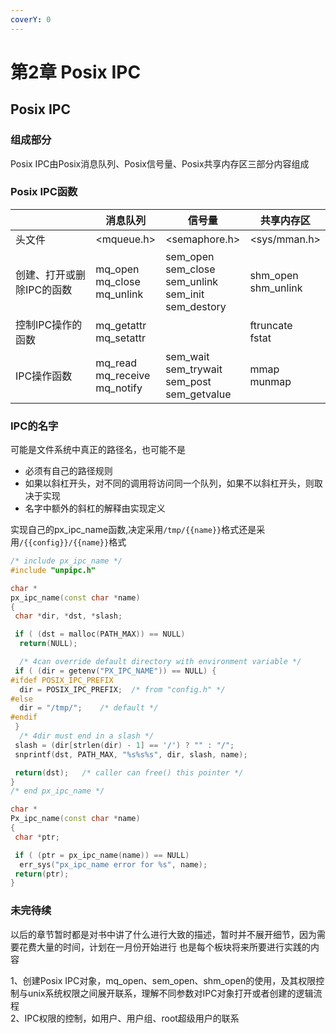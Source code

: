 ```yaml
---
coverY: 0
---
```


# 第2章 Posix IPC

## Posix IPC

### 组成部分

Posix IPC由Posix消息队列、Posix信号量、Posix共享内存区三部分内容组成

### Posix IPC函数

|             | 消息队列 | 信号量| 共享内存区|
| ----------- | ----------- |-----------|-----------|
| 头文件      | <mqueue.h>   | <semaphore.h>| <sys/mman.h>|
| 创建、打开或删除IPC的函数   | mq_open</br>mq_close</br>mq_unlink | sem_open</br> sem_close</br>sem_unlink</br>sem_init</br>sem_destory |shm_open</br>shm_unlink|
|控制IPC操作的函数|mq_getattr</br>mq_setattr||ftruncate</br>fstat|
|IPC操作函数|mq_read</br>mq_receive</br>mq_notify|sem_wait</br>sem_trywait</br>sem_post</br>sem_getvalue|mmap</br>munmap|

### IPC的名字

可能是文件系统中真正的路径名，也可能不是  

* 必须有自己的路径规则
* 如果以斜杠开头，对不同的调用将访问同一个队列，如果不以斜杠开头，则取决于实现
* 名字中额外的斜杠的解释由实现定义

实现自己的px_ipc_name函数,决定采用`/tmp/{{name}}`格式还是采用`/{{config}}/{{name}}`格式

```cpp
/* include px_ipc_name */
#include "unpipc.h"

char *
px_ipc_name(const char *name)
{
 char *dir, *dst, *slash;

 if ( (dst = malloc(PATH_MAX)) == NULL)
  return(NULL);

  /* 4can override default directory with environment variable */
 if ( (dir = getenv("PX_IPC_NAME")) == NULL) {
#ifdef POSIX_IPC_PREFIX
  dir = POSIX_IPC_PREFIX;  /* from "config.h" */
#else
  dir = "/tmp/";    /* default */
#endif
 }
  /* 4dir must end in a slash */
 slash = (dir[strlen(dir) - 1] == '/') ? "" : "/";
 snprintf(dst, PATH_MAX, "%s%s%s", dir, slash, name);

 return(dst);   /* caller can free() this pointer */
}
/* end px_ipc_name */

char *
Px_ipc_name(const char *name)
{
 char *ptr;

 if ( (ptr = px_ipc_name(name)) == NULL)
  err_sys("px_ipc_name error for %s", name);
 return(ptr);
}

```

### 未完待续

以后的章节暂时都是对书中讲了什么进行大致的描述，暂时并不展开细节，因为需要花费大量的时间，计划在一月份开始进行
也是每个板块将来所要进行实践的内容

1、创建Posix IPC对象，mq_open、sem_open、shm_open的使用，及其权限控制与unix系统权限之间展开联系，理解不同参数对IPC对象打开或者创建的逻辑流程  
2、IPC权限的控制，如用户、用户组、root超级用户的联系  
